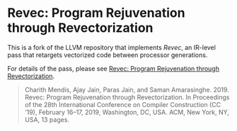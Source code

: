# Revec: Program Rejuvenation through Revectorization

This is a fork of the LLVM repository that implements _Revec_, an IR-level pass that retargets vectorized code between processor generations.

For details of the pass, please see [Revec: Program Rejuvenation through Revectorization](https://arxiv.org/pdf/1902.02816.pdf).

> Charith Mendis, Ajay Jain, Paras Jain, and Saman Amarasinghe. 2019. Revec: Program Rejuvenation through Revectorization. In Proceedings of the 28th International Conference on Compiler Construction (CC ’19), February 16–17, 2019, Washington, DC, USA. ACM, New York, NY, USA, 13 pages.
